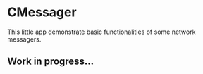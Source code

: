 # CMessager
This little app demonstrate basic functionalities of some network messagers.
## Work in progress...

